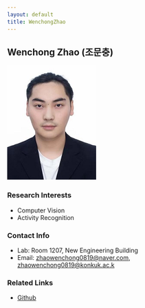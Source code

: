 ```yaml
---
layout: default
title: WenchongZhao
---
```


## Wenchong Zhao (조문충)
![alt_text](./profile-zhaowc_small.jpg)

### Research Interests 
* Computer Vision
* Activity Recognition

### Contact Info
* Lab: Room 1207, New Engineering Building
* Email: zhaowenchong0819@naver.com, zhaowenchong0819@konkuk.ac.k

### Related Links
* [Github](https://github.com/zwc819konkuk)
